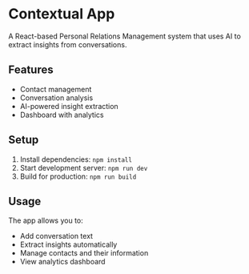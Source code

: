 # Contextual App

A React-based Personal Relations Management system that uses AI to extract insights from conversations.

## Features

- Contact management
- Conversation analysis
- AI-powered insight extraction
- Dashboard with analytics

## Setup

1. Install dependencies: `npm install`
2. Start development server: `npm run dev`
3. Build for production: `npm run build`

## Usage

The app allows you to:
- Add conversation text
- Extract insights automatically
- Manage contacts and their information
- View analytics dashboard